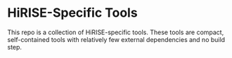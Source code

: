 HiRISE-Specific Tools
=====================

This repo is a collection of HiRISE-specific tools. These tools are compact,
self-contained tools with relatively few external dependencies and no build
step.
